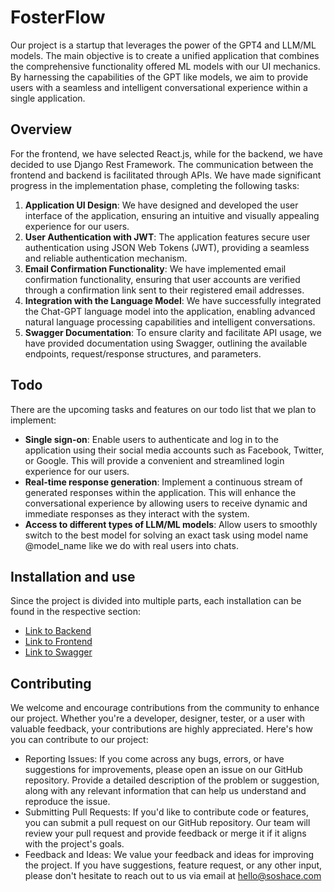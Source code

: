 # FosterFlow

Our project is a startup that leverages the power of the GPT4 and LLM/ML models. The main objective is to create a
unified application that combines the comprehensive functionality offered ML models with our UI mechanics.
By harnessing the capabilities of the GPT like models, we aim to provide users with a seamless and intelligent
conversational experience within a single application.

## Overview

For the frontend, we have selected React.js, while for the backend, we have decided to use Django Rest Framework. The
communication between the frontend and backend is facilitated through APIs. We have made significant progress in the
implementation phase, completing the following tasks:

1. **Application UI Design**: We have designed and developed the user interface of the application, ensuring an
   intuitive and visually appealing experience for our users.
2. **User Authentication with JWT**: The application features secure user authentication using JSON Web Tokens (JWT),
   providing a seamless and reliable authentication mechanism.
3. **Email Confirmation Functionality**: We have implemented email confirmation functionality, ensuring that user
   accounts are verified through a confirmation link sent to their registered email addresses.
4. **Integration with the Language Model**: We have successfully integrated the Chat-GPT language model into the
   application, enabling advanced natural language processing capabilities and intelligent conversations.
5. **Swagger Documentation**: To ensure clarity and facilitate API usage, we have provided documentation using Swagger,
   outlining the available endpoints, request/response structures, and parameters.

## Todo

There are the upcoming tasks and features on our todo list that we plan to implement:

* **Single sign-on**: Enable users to authenticate and log in to the application using their social media accounts such
  as Facebook, Twitter, or Google. This will provide a convenient and streamlined login experience for our users.
* **Real-time response generation**: Implement a continuous stream of generated responses within the application. This
  will enhance the conversational experience by allowing users to receive dynamic and immediate responses as they
  interact with the system.
* **Access to different types of LLM/ML models**: Allow users to smoothly switch to the best model for solving an exact
  task using model name @model_name like we do with real users into chats.

## Installation and use

Since the project is divided into multiple parts, each installation can be found in the respective section:

* [Link to Backend](backend/README.md)
* [Link to Frontend](frontend/README.md)
* [Link to Swagger](swagger/README.md)

## Contributing

We welcome and encourage contributions from the community to enhance our project. Whether you're a developer, designer,
tester, or a user with valuable feedback, your contributions are highly appreciated. Here's how you can contribute to
our project:

* Reporting Issues: If you come across any bugs, errors, or have suggestions for improvements, please open an issue on
  our GitHub repository. Provide a detailed description of the problem or suggestion, along with any relevant
  information that can help us understand and reproduce the issue.
* Submitting Pull Requests: If you'd like to contribute code or features, you can submit a pull request on our GitHub
  repository. Our team will review your pull request and provide feedback or merge it if it aligns with the project's
  goals.
* Feedback and Ideas: We value your feedback and ideas for improving the project. If you have suggestions, feature
  request, or any other input, please don't hesitate to reach out to us via email at hello@soshace.com
